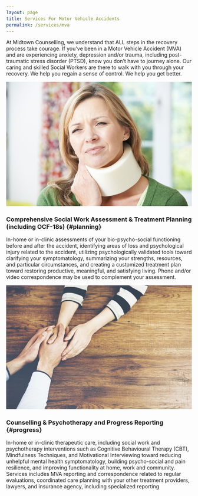 ```yaml
---
layout: page
title: Services For Motor Vehicle Accidents
permalink: /services/mva
---
```


At Midtown Counselling, we understand that ALL steps in the recovery process take courage. If you’ve been in a Motor Vehicle Accident (MVA) and are experiencing anxiety, depression and/or trauma, including post-traumatic stress disorder (PTSD), know you don’t have to journey alone. Our caring and skilled Social Workers are there to walk with you through your recovery. We help you regain a sense of control. We help you get better.

<div class="service-item">
<div class="service-item-title">
<img src="/assets/images/sore.jpg" alt="">
</div>
<div class="service-item-description" markdown="1">

### Comprehensive Social Work Assessment & Treatment Planning (including OCF-18s) {#planning}

In-home or in-clinic assessments of your bio-psycho-social functioning before and after the accident, identifying areas of loss and psychological injury related to the accident, utilizing psychologically validated tools toward clarifying your symptomatology, summarizing your strengths, resources, and particular circumstances, and creating a customized treatment plan toward restoring productive, meaningful, and satisfying living. Phone and/or video correspondence may be used to complement your assessment.

</div>
</div>

<div class="service-item">
<div class="service-item-title">
<img src="/assets/images/two-hands.jpg" alt="">
</div>
<div class="service-item-description" markdown="1">

### Counselling & Psychotherapy and Progress Reporting {#progress}

In-home or in-clinic therapeutic care, including social work and psychotherapy interventions such as Cognitive Behavioural Therapy (CBT), Mindfulness Techniques, and Motivational Interviewing toward reducing unhelpful mental health symptomatology, building psycho-social and pain resilience, and improving functionality at home, work and community. Services includes MVA reporting and correspondence related to regular evaluations, coordinated care planning with your other treatment providers, lawyers, and insurance agency, including specialized reporting 

</div>
</div>
